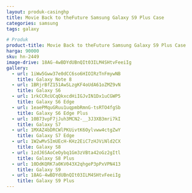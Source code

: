 ```yaml
---
layout: produk-casinghp
title: Movie Back to theFuture Samsung Galaxy S9 Plus Case
categories: samsung
tags: galaxy

# Produk
product-title: Movie Back to theFuture Samsung Galaxy S9 Plus Case
harga: 90000
sku: hn-2449
image-drive: 18AG-4wBDYdUBnQIt03ILM4SHtvFeeiIg
gallery:
  - url: 1iWw5Gww37e0dCC6so6HIOIRzTnFmywNB
    title: Galaxy Note 8
  - url: 1BRjrBfZ151AwSLzgKF4oUdA61oZMZ9vN
    title: Galaxy S6
  - url: 1rkCCRcUCqQkxcdHiIGJvIN1Dx1uCGWP5
    title: Galaxy S6 Edge
  - url: 1eaePMquGRuu1uqpmbRmnG-tsRTO4fgSb
    title: Galaxy S6 Edge Plus
  - url: 10B73vpF7jJuh3MCN2-__3J3XB3mri7kI
    title: Galaxy S7
  - url: 1MXAZ4bDRCWlPKUivtK6Oylvww4ctgZwY
    title: Galaxy S7 Edge
  - url: 1W2wMvSImUEcH-KHz2EiC7zHJViNld2CX
    title: Galaxy S8
  - url: 1zdJ6SAoCeOybq1Gm3zVBta42oGz2gItl
    title: Galaxy S8 Plus
  - url: 10DdKQRK7a0KV043X2qhgeP3pPxVPN413
    title: Galaxy S9
  - url: 18AG-4wBDYdUBnQIt03ILM4SHtvFeeiIg
    title: Galaxy S9 Plus
---
```

